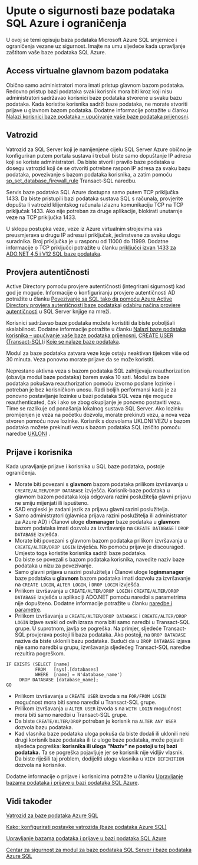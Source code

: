 <properties
   pageTitle="Upute o sigurnosti baze podataka Azure SQL i ograničenja | Microsoft Azure"
   description="Informirajte se o baza podataka Microsoft Azure SQL smjernice i ograničenja vezane uz sigurnost."
   services="sql-database"
   documentationCenter=""
   authors="BYHAM"
   manager="jhubbard"
   editor=""
   tags=""/>

<tags
   ms.service="sql-database"
   ms.devlang="na"
   ms.topic="article"
   ms.tgt_pltfrm="na"
   ms.workload="data-management"
   ms.date="10/18/2016"
   ms.author="rickbyh"/>

# <a name="azure-sql-database-security-guidelines-and-limitations"></a>Upute o sigurnosti baze podataka SQL Azure i ograničenja

U ovoj se temi opisuju baza podataka Microsoft Azure SQL smjernice i ograničenja vezane uz sigurnost. Imajte na umu sljedeće kada upravljanje zaštitom vaše baze podataka SQL Azure.

## <a name="access-to-the-virtual-master-database"></a>Access virtualne glavnom bazom podataka

Obično samo administratori mora imati pristup glavnom bazom podataka. Redovno pristup bazi podataka svaki korisnik mora biti kroz koji nisu administratori sadržavao korisnici baze podataka stvorene u svaku bazu podataka. Kada koristite korisnika sadrži baze podataka, ne morate stvoriti prijave u glavnom bazom podataka. Dodatne informacije potražite u članku [Nalazi korisnici baze podataka – upućivanje vaše baze podataka prijenosni](https://msdn.microsoft.com/library/ff929188.aspx).


## <a name="firewall"></a>Vatrozid

Vatrozid za SQL Server koji je namijenjene cijelu SQL Server Azure obično je konfiguriran putem portala sustava i trebali biste samo dopuštanje IP adresa koji se koriste administratori. Da biste stvorili pravilo baze podataka u dosegu vatrozid koji će se otvoriti potrebne raspon IP adresa za svaku bazu podataka, povezivanje s bazom podataka korisnika, a zatim pomoću [sp_set_database_firewall_rule](https://msdn.microsoft.com/library/dn270010.aspx) Transact-SQL naredbu.

Servis baze podataka SQL Azure dostupna samo putem TCP priključka 1433. Da biste pristupili bazi podataka sustava SQL s računala, provjerite dopušta li vatrozid klijentskog računala izlaznu komunikaciju TCP na TCP priključak 1433. Ako nije potreban za druge aplikacije, blokirati unutarnje veze na TCP priključka 1433. 

U sklopu postupka veze, veze iz Azure virtualnim strojevima vas preusmjerava u drugu IP adresu i priključak, jedinstvene za svaku ulogu suradnika. Broj priključka je u rasponu od 11000 do 11999. Dodatne informacije o TCP priključci potražite u članku [priključci izvan 1433 za ADO.NET 4,5 i V12 SQL baze podataka](sql-database-develop-direct-route-ports-adonet-v12.md).


## <a name="authentication"></a>Provjera autentičnosti

Active Directory pomoću provjere autentičnosti (integrirani sigurnost) kad god je moguće. Informacije o konfiguriranju provjere autentičnosti AD potražite u članku [Povezivanje sa SQL tako da pomoću Azure Active Directory provjera autentičnosti baze podataka](sql-database-aad-authentication.md)i [odabiru načina provjere autentičnosti](https://msdn.microsoft.com/library/ms144284.aspx) u SQL Server knjige na mreži. 

Korisnici sadržavao baze podataka možete koristiti da biste poboljšali skalabilnost. Dodatne informacije potražite u članku [Nalazi baze podataka korisnika – upućivanje vaše baze podataka prijenosni](https://msdn.microsoft.com/library/ff929188.aspx), [CREATE USER (Transact-SQL)](https://technet.microsoft.com/library/ms173463.aspx)i [Koje se nalaze baze podataka](https://technet.microsoft.com/library/ff929071.aspx).

Modul za baze podataka zatvara veze koje ostaju neaktivan tijekom više od 30 minuta. Veza ponovno morate prijave da se može koristiti.

Neprestano aktivna veza s bazom podataka SQL zahtijevaju reauthorization (obavlja modul baze podataka) barem svaka 10 sati. Modul za baze podataka pokušava reauthorization pomoću izvorno poslane lozinke i potreban je bez korisničkom unosu. Radi boljih performansi kada je za ponovno postavljanje lozinke u bazi podataka SQL veza nije moguće reauthenticated, čak i ako se zbog okupljanje je ponovno postaviti vezu. Time se razlikuje od ponašanja lokalnog sustava SQL Server. Ako lozinku promijenjen je veza na početku dozvolu, morate prekinuti vezu, a nova veza stvoren pomoću nove lozinke. Korisnik s dozvolama UKLONI VEZU s bazom podataka možete prekinuti vezu s bazom podataka SQL izričito pomoću naredbe [UKLONI](https://msdn.microsoft.com/library/ms173730.aspx) .

## <a name="logins-and-users"></a>Prijave i korisnika

Kada upravljanje prijave i korisnika u SQL baze podataka, postoje ograničenja.


- Morate biti povezani s **glavnom** bazom podataka prilikom izvršavanja u ``CREATE/ALTER/DROP DATABASE`` izvješća. Korisnik-baze podataka u glavnom bazom podataka koja odgovara razini poslužitelja glavni prijavu ne smiju mijenjati ili ispušteno. 
- SAD engleski je zadani jezik za prijavu glavni razini poslužitelja.
- Samo administratori (glavnica prijava razini poslužitelja ili administrator za Azure AD) i Članovi uloge **dbmanager** baze podataka u **glavnom** bazom podataka imati dozvolu za izvršavanje na ``CREATE DATABASE`` i ``DROP DATABASE`` izvješća.
- Morate biti povezani s glavnom bazom podataka prilikom izvršavanja u ``CREATE/ALTER/DROP LOGIN`` izvješća. No pomoću prijave je discouraged. Umjesto toga koristite korisnika sadrži baze podataka.
- Da biste se povezali s bazom podataka korisnika, navedite naziv baze podataka u nizu za povezivanje.
- Samo glavni prijava u razini poslužitelja i Članovi uloge **loginmanager** baze podataka u **glavnom** bazom podataka imati dozvolu za izvršavanje na ``CREATE LOGIN``, ``ALTER LOGIN``, i ``DROP LOGIN`` izvješća.
- Prilikom izvršavanja u ``CREATE/ALTER/DROP LOGIN`` i ``CREATE/ALTER/DROP DATABASE`` izvješća u aplikaciji ADO.NET pomoću naredbi s parametrima nije dopušteno. Dodatne informacije potražite u članku [naredbe i parametre](https://msdn.microsoft.com/library/ms254953.aspx).
- Prilikom izvršavanja u ``CREATE/ALTER/DROP DATABASE`` i ``CREATE/ALTER/DROP LOGIN`` izjave svaki od ovih izraza mora biti samo naredbi u Transact-SQL grupe. U suprotnom, javlja se pogreška. Na primjer, sljedeće Transact-SQL provjerava postoji li baza podataka. Ako postoji, na ``DROP DATABASE`` naziva da biste uklonili bazu podataka. Budući da u ``DROP DATABASE`` izjava nije samo naredbi u grupu, izvršavanja sljedećeg Transact-SQL naredbe rezultira pogreškom.

```
IF EXISTS (SELECT [name]
           FROM   [sys].[databases]
           WHERE  [name] = N'database_name')
     DROP DATABASE [database_name];
GO
```

- Prilikom izvršavanja u ``CREATE USER`` izvoda s na ``FOR/FROM LOGIN`` mogućnost mora biti samo naredbi u Transact-SQL grupe.
- Prilikom izvršavanja u ``ALTER USER`` izvoda s na ``WITH LOGIN`` mogućnost mora biti samo naredbi u Transact-SQL grupe.
- Da biste ``CREATE/ALTER/DROP`` potreban je korisnik na ``ALTER ANY USER`` dozvola bazu podataka.
- Kad vlasnika baze podataka uloga pokuša da biste dodali ili uklonili neki drugi korisnik baze podataka ili iz uloge baze podataka, može pojaviti sljedeća pogreška: **korisnika ili uloga "Naziv" ne postoji u toj bazi podataka.** Ta se pogreška pojavljuje jer se korisnik nije vidljiv vlasnik. Da biste riješili taj problem, dodijeliti ulogu vlasnika u ``VIEW DEFINITION`` dozvola na korisnike. 

Dodatne informacije o prijave i korisnicima potražite u članku [Upravljanje bazama podataka i prijave u bazi podataka SQL Azure](sql-database-manage-logins.md).


## <a name="see-also"></a>Vidi također

[Vatrozid za baze podataka Azure SQL](sql-database-firewall-configure.md)

[Kako: konfigurirati postavke vatrozida (baze podataka Azure SQL)](sql-database-configure-firewall-settings.md)

[Upravljanje bazama podataka i prijave u bazi podataka SQL Azure](sql-database-manage-logins.md)

[Centar za sigurnost za modul za baze podataka SQL Server i baze podataka Azure SQL](https://msdn.microsoft.com/library/bb510589)

